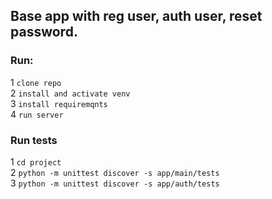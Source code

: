 ## Base app with reg user, auth user, reset password.

### Run:
1
`
clone repo
`\
2
`
install and activate venv
`\
3
`
install requiremqnts
`\
4
`
run server
`

### Run tests
1
`
cd project
`\
2
`
python -m unittest discover -s app/main/tests
`\
3
`
python -m unittest discover -s app/auth/tests
`